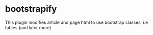 bootstrapify
===================================

This plugin modifies article and page html to use bootstrap classes, i.e tables (and later more)


